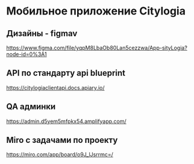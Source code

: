 # Мобильное приложение Citylogia


## Дизайны - figmav
https://www.figma.com/file/yqpM8LbaOb80Lan5cezzwa/App-sityLogia?node-id=0%3A1

## API по стандарту api blueprint
https://citylogiaclientapi.docs.apiary.io/


## QA админки
https://admin.d5yem5mfpkx54.amplifyapp.com/

## Miro с задачами по проекту
https://miro.com/app/board/o9J_lJsrrmc=/
